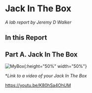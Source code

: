 # Jack In The Box

*A lab report by Jeremy D Walker*

## In this Report

## Part A. Jack In The Box

![MyBox](https://github.com/jwalker34/Interactive-Lab-Hub/blob/master/Lab_5/box.jpg){:height="50%" width="50%"}

**Link to a video of your Jack In The Box*

https://youtu.be/K80hSa4OhUM
